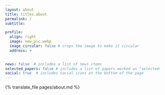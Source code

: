 ```yaml
---
layout: about
title: titles.about
permalink: /
subtitle:

profile:
  align: right
  image: new_pic.webp
  image_circular: false # crops the image to make it circular
  address: >
    

news: false  # includes a list of news items
selected_papers: false # includes a list of papers marked as "selected={true}"
social: true  # includes social icons at the bottom of the page
---
```


{% translate_file pages/about.md %}